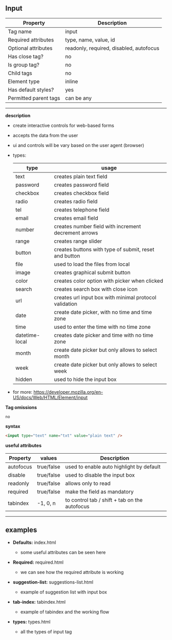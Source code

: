 ## Input

| Property              | Description                             |
| --------------------- | --------------------------------------- |
| Tag name              | input                                   |
| Required attributes   | type, name, value, id                   |
| Optional attributes   | readonly, required, disabled, autofocus |
| Has close tag?        | no                                      |
| Is group tag?         | no                                      |
| Child tags            | no                                      |
| Element type          | inline                                  |
| Has default styles?   | yes                                     |
| Permitted parent tags | can be any                              |

---

**description**

- create interactive controls for web-based forms
- accepts the data from the user
- ui and controls will be vary based on the user agent (browser)

- types:

  | type           | usage                                                  |
  | -------------- | ------------------------------------------------------ |
  | text           | creates plain text field                               |
  | password       | creates password field                                 |
  | checkbox       | creates checkbox field                                 |
  | radio          | creates radio field                                    |
  | tel            | creates telephone field                                |
  | email          | creates email field                                    |
  | number         | creates number field with increment decrement arrows   |
  | range          | creates range slider                                   |
  | button         | creates buttons with type of submit, reset and button  |
  | file           | used to load the files from local                      |
  | image          | creates graphical submit button                        |
  | color          | creates color option with picker when clicked          |
  | search         | creates search box with close icon                     |
  | url            | creates url input box with minimal protocol validation |
  | date           | create date picker, with no time and time zone         |
  | time           | used to enter the time with no time zone               |
  | datetime-local | creates date picker and time with no time zone         |
  | month          | create date picker but only allows to select month     |
  | week           | create date picker but only allows to select week      |
  | hidden         | used to hide the input box                             |

- for more: https://developer.mozilla.org/en-US/docs/Web/HTML/Element/input

**Tag omissions**

```
no
```

**syntax**

```html
<input type="text" name="txt" value="plain text" />
```

**useful attributes**

| Property  | values     | Description                                   |
| --------- | ---------- | --------------------------------------------- |
| autofocus | true/false | used to enable auto highlight by default      |
| disable   | true/false | used to disable the input box                 |
| readonly  | true/false | allows only to read                           |
| required  | true/false | make the field as mandatory                   |
| tabindex  | -1, 0, n   | to control tab / shift + tab on the autofocus |

---

## examples

- **Defaults:** index.html

  - some useful attributes can be seen here

- **Required:** required.html

  - we can see how the required attribute is working

- **suggestion-list:** suggestions-list.html

  - example of suggestion list with input box

- **tab-index:** tabindex.html

  - example of tabindex and the working flow

- **types:** types.html

  - all the types of input tag
